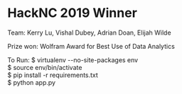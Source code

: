 # HackNC 2019 Winner

Team: Kerry Lu, Vishal Dubey, Adrian Doan, Elijah Wilde

Prize won: Wolfram Award for Best Use of Data Analytics

To Run:
$ virtualenv --no-site-packages env  
$ source env/bin/activate  
$ pip install -r requirements.txt  
$ python app.py  
